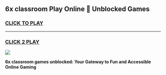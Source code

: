 
## 6x classroom Play Online 👋 Unblocked Games
<h3>
<a href="https://premium.freeplayer.one?title=6x_classroom&ref=19F">CLICK TO PLAY</a></h3>
<hr>

<h3>
<a href="https://premium.freeplayer.one?title=6x_classroom&ref=19F">CLICK 2 PLAY</a>
  
</h3>

<a href="https://premium.freeplayer.one?title=6x_classroom&ref=19F"><img src="https://clearcache.store/games.png"></a>


**6x classroom games unblocked: Your Gateway to Fun and Accessible Online Gaming**

